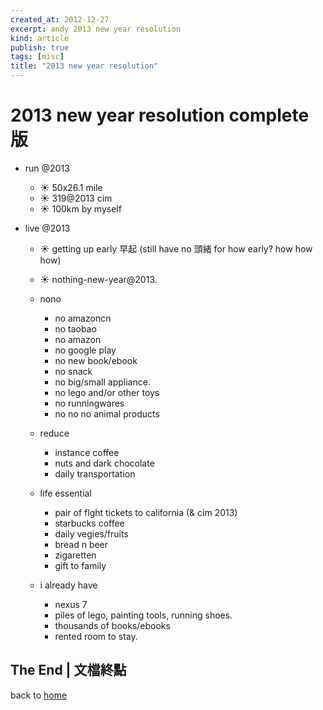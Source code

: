 ```yaml
---
created_at: 2012-12-27
excerpt: andy 2013 new year resolution
kind: article
publish: true
tags: [misc]
title: "2013 new year resolution"
---
```


# 2013 new year resolution complete版

* run @2013
    * ☀ 50x26.1 mile 
    * ☀ 319@2013 cim 
    * ☀ 100km by myself 

* live @2013
    * ☀ getting up early 早起  (still have no 頭緒 for how early? how how how)
    * ☀ nothing-new-year@2013.
    * nono
        * no amazoncn
        * no taobao
        * no amazon
        * no google play
        * no new book/ebook
        * no snack
        * no big/small appliance. 
        * no lego and/or other toys
        * no runningwares
        * no no no animal products
        
    * reduce
        * instance coffee
        * nuts and dark chocolate
        * daily transportation
       
    * life essential
        * pair of flght tickets to california (& cim 2013)
        * starbucks coffee
        * daily vegies/fruits
        * bread n beer
        * zigaretten
        * gift to family

    * i already have
        * nexus 7
        * piles of lego, painting tools, running shoes.
        * thousands of books/ebooks
        * rented room to stay.

## The End | 文檔終點

back to [home](http://ttyn.me)  
